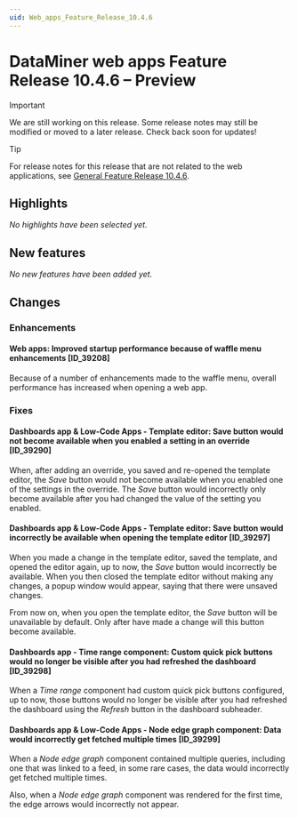 ```yaml
---
uid: Web_apps_Feature_Release_10.4.6
---
```


# DataMiner web apps Feature Release 10.4.6 – Preview

> [!IMPORTANT]
> We are still working on this release. Some release notes may still be modified or moved to a later release. Check back soon for updates!

> [!TIP]
> For release notes for this release that are not related to the web applications, see [General Feature Release 10.4.6](xref:General_Feature_Release_10.4.6).

## Highlights

*No highlights have been selected yet.*

## New features

*No new features have been added yet.*

## Changes

### Enhancements

#### Web apps: Improved startup performance because of waffle menu enhancements [ID_39208]

<!-- MR 10.3.0 [CU15] / 10.4.0 [CU3] - FR 10.4.6 -->

Because of a number of enhancements made to the waffle menu, overall performance has increased when opening a web app.

### Fixes

#### Dashboards app & Low-Code Apps - Template editor: Save button would not become available when you enabled a setting in an override [ID_39290]

<!-- MR 10.3.0 [CU15] / 10.4.0 [CU3] - FR 10.4.6 -->

When, after adding an override, you saved and re-opened the template editor, the *Save* button would not become available when you enabled one of the settings in the override. The *Save* button would incorrectly only become available after you had changed the value of the setting you enabled.

#### Dashboards app & Low-Code Apps - Template editor: Save button would incorrectly be available when opening the template editor [ID_39297]

<!-- MR 10.3.0 [CU15] / 10.4.0 [CU3] - FR 10.4.6 -->

When you made a change in the template editor, saved the template, and opened the editor again, up to now, the *Save* button would incorrectly be available. When you then closed the template editor without making any changes, a popup window would appear, saying that there were unsaved changes.

From now on, when you open the template editor, the *Save* button will be unavailable by default. Only after have made a change will this button become available.

#### Dashboards app - Time range component: Custom quick pick buttons would no longer be visible after you had refreshed the dashboard [ID_39298]

<!-- MR 10.3.0 [CU15] / 10.4.0 [CU3] - FR 10.4.6 -->

When a *Time range* component had custom quick pick buttons configured, up to now, those buttons would no longer be visible after you had refreshed the dashboard using the *Refresh* button in the dashboard subheader.

#### Dashboards app & Low-Code Apps - Node edge graph component: Data would incorrectly get fetched multiple times [ID_39299]

<!-- MR 10.3.0 [CU15] / 10.4.0 [CU3] - FR 10.4.6 -->

When a *Node edge graph* component contained multiple queries, including one that was linked to a feed, in some rare cases, the data would incorrectly get fetched multiple times.

Also, when a *Node edge graph* component was rendered for the first time, the edge arrows would incorrectly not appear.
